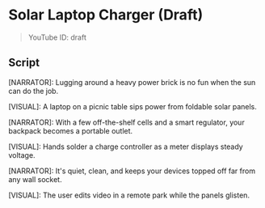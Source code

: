 # Solar Laptop Charger (Draft)
> YouTube ID: draft

## Script

[NARRATOR]: Lugging around a heavy power brick is no fun when the sun can do the job.

[VISUAL]: A laptop on a picnic table sips power from foldable solar panels.

[NARRATOR]: With a few off-the-shelf cells and a smart regulator, your backpack becomes a portable outlet.

[VISUAL]: Hands solder a charge controller as a meter displays steady voltage.

[NARRATOR]: It's quiet, clean, and keeps your devices topped off far from any wall socket.

[VISUAL]: The user edits video in a remote park while the panels glisten.
